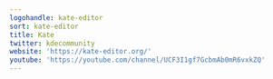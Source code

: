 ```yaml
---
logohandle: kate-editor
sort: kate-editor
title: Kate
twitter: kdecommunity
website: 'https://kate-editor.org/'
youtube: 'https://youtube.com/channel/UCF3I1gf7GcbmAb0mR6vxkZQ'
---
```

